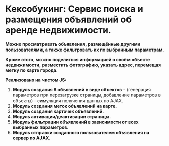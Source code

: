 # Кексобукинг: Сервис поиска и размещения объявлений об аренде недвижимости. 

**Можно просматривать объявления, размещённые другими пользователями, а также фильтровать их по выбранным параметрам.**

**Кроме этого, можно поделиться информацией о своём объекте недвижимости, разместить фотографию, указать адрес, перемещая метку по карте города.**

**Реализовано на чистом JS:**
1. **Модуль создания 8 объявлений в виде объектов** - (генерация параметров при перезагрузке страницы, добавление параметров в объекты) - симуляция получения данных по AJAX.
2. **Модуль создания меток объявлений на карте.**
3. **Модуль создания карточек объявлений.**
4. **Модуль активации/деактивации страницы.**
5. **Модуль фильтрации объявлений в зависимости от всех выбранных параметров.**
6. **Модуль отправки созданного пользователем объявления на сервер по AJAX.**

